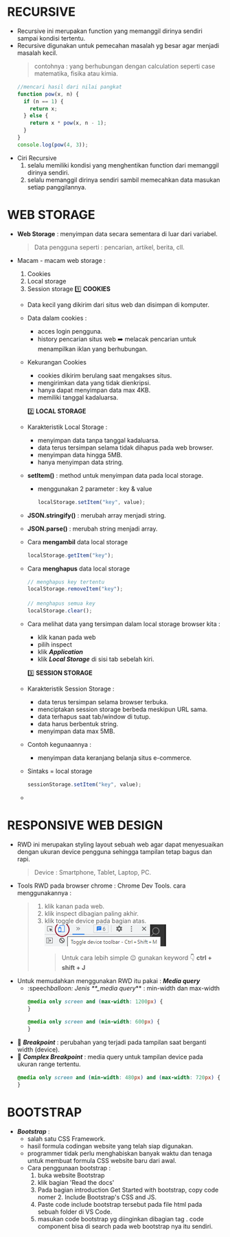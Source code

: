 # RECURSIVE

- Recursive ini merupakan function yang memanggil dirinya sendiri sampai kondisi tertentu.
- Recursive digunakan untuk pemecahan masalah yg besar agar menjadi masalah kecil.
  > contohnya : yang berhubungan dengan calculation seperti case matematika, fisika atau kimia.
  ```js
  //mencari hasil dari nilai pangkat
  function pow(x, n) {
    if (n == 1) {
      return x;
    } else {
      return x * pow(x, n - 1);
    }
  }
  console.log(pow(4, 3));
  ```
- Ciri Recursive
  1. selalu memiliki kondisi yang menghentikan function dari memanggil dirinya sendiri.
  2. selalu memanggil dirinya sendiri sambil memecahkan data masukan setiap panggilannya.

# WEB STORAGE

- **Web Storage** : menyimpan data secara sementara di luar dari variabel.
  > Data pengguna seperti : pencarian, artikel, berita, cll.
- Macam - macam web storage :

  1. Cookies
  2. Local storage
  3. Session storage
     :one: **COOKIES**

  - Data kecil yang dikirim dari situs web dan disimpan di komputer.
  - Data dalam cookies :
    - acces login pengguna.
    - history pencarian situs web :arrow_right: melacak pencarian untuk menampilkan iklan yang berhubungan.
  - Kekurangan Cookies

    - cookies dikirim berulang saat mengakses situs.
    - mengirimkan data yang tidak dienkripsi.
    - hanya dapat menyimpan data max 4KB.
    - memiliki tanggal kadaluarsa.

    :two: **LOCAL STORAGE**

  - Karakteristik Local Storage :
    - menyimpan data tanpa tanggal kadaluarsa.
    - data terus tersimpan selama tidak dihapus pada web browser.
    - menyimpan data hingga 5MB.
    - hanya menyimpan data string.
  - **setItem()** : method untuk menyimpan data pada local storage.
    - menggunakan 2 parameter : key & value
      ```js
      localStorage.setItem("key", value);
      ```
  - **JSON.stringify()** : merubah array menjadi string.
  - **JSON.parse()** : merubah string menjadi array.
  - Cara **mengambil** data local storage
    ```js
    localStorage.getItem("key");
    ```
  - Cara **menghapus** data local storage

    ```js
    // menghapus key tertentu
    localStorage.removeItem("key");

    // menghapus semua key
    localStorage.clear();
    ```

  - Cara melihat data yang tersimpan dalam local storage browser kita :

    - klik kanan pada web
    - pilih inspect
    - klik **_Application_**
    - klik **_Local Storage_** di sisi tab sebelah kiri.

    :three: **SESSION STORAGE**

  - Karakteristik Session Storage :
    - data terus tersimpan selama browser terbuka.
    - menciptakan session storage berbeda meskipun URL sama.
    - data terhapus saat tab/window di tutup.
    - data harus berbentuk string.
    - menyimpan data max 5MB.
  - Contoh kegunaannya :
    - menyimpan data keranjang belanja situs e-commerce.
  - Sintaks = local storage
    ```js
    sessionStorage.setItem("key", value);
    ```
  -

# RESPONSIVE WEB DESIGN

- RWD ini merupakan styling layout sebuah web agar dapat menyesuaikan dengan ukuran device pengguna sehingga tampilan tetap bagus dan rapi.
  > Device : Smartphone, Tablet, Laptop, PC.
- Tools RWD pada browser chrome : Chrome Dev Tools. cara menggunakannya :
  > 1. klik kanan pada web.
  > 2. klik inspect dibagian paling akhir.
  > 3. klik toggle device pada bagian atas.
  >    ![Tools RWD](./assets/tools%20rwd.png)
  >    > Untuk cara lebih simple :wink: gunakan keyword :point_down:
  >    > **ctrl + shift + J**
- Untuk memudahkan menggunakan RWD itu pakai : **_Media query_**
  - :speech*balloon: Jenis \*\*\_media query*\*\* : min-width dan max-width
    ```css
    @media only screen and (max-width: 1200px) {
    }
    ```
    ```css
    @media only screen and (min-width: 600px) {
    }
    ```
- :anger: **_Breakpoint_** : perubahan yang terjadi pada tampilan saat berganti width (device).
- :anger: **_Complex Breakpoint_** : media query untuk tampilan device pada ukuran range tertentu.
  ```css
  @media only screen and (min-width: 480px) and (max-width: 720px) {
  }
  ```

# BOOTSTRAP

- **_Bootstrap_** :
  - salah satu CSS Framework.
  - hasil formula codingan website yang telah siap digunakan.
  - programmer tidak perlu menghabiskan banyak waktu dan tenaga untuk membuat formula CSS website baru dari awal.
  - Cara penggunaan bootstrap :
    1.  buka website Bootstrap
    2.  klik bagian 'Read the docs'
    3.  Pada bagian introduction Get Started with bootstrap, copy code nomer 2. Include Bootstrap's CSS and JS.
    4.  Paste code include bootstrap tersebut pada file html pada sebuah folder di VS Code.
    5.  masukan code bootstrap yg diinginkan dibagian tag <body>. code component bisa di search pada web bootstrap nya itu sendiri.
